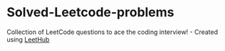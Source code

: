 # Solved-Leetcode-problems
Collection of LeetCode questions to ace the coding interview! - Created using [LeetHub](https://github.com/QasimWani/LeetHub)
